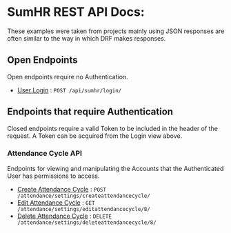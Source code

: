 # SumHR REST API Docs:

These examples were taken from projects mainly using 
JSON responses are often similar to the way in which DRF makes responses.

## Open Endpoints

Open endpoints require no Authentication.

* [User Login](login.md) : `POST /api/sumhr/login/`

## Endpoints that require Authentication

Closed endpoints require a valid Token to be included in the header of the
request. A Token can be acquired from the Login view above.

### Attendance Cycle API

Endpoints for viewing and manipulating the Accounts that the Authenticated User has permissions to access.

* [Create Attendance Cycle](attendance/cycle/post.md) : `POST /attendance/settings/createattendancecycle/`
* [Edit Attendance Cycle](attendance/cycle/get.md) : `GET /attendance/settings/editattendancecycle/8/`
* [Delete Attendance Cycle](attendance/cycle/delete.md) : `DELETE /attendance/settings/deleteattendancecycle/8/`
